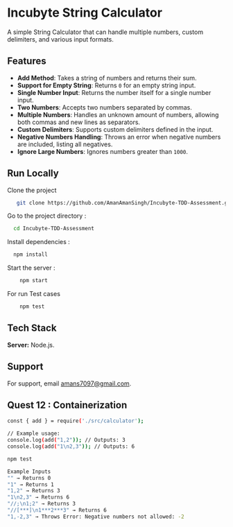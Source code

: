 
# Incubyte String Calculator

A simple String Calculator that can handle multiple numbers, custom delimiters, and various input formats.


## Features

- **Add Method**: Takes a string of numbers and returns their sum.
- **Support for Empty String**: Returns `0` for an empty string input.
- **Single Number Input**: Returns the number itself for a single number input.
- **Two Numbers**: Accepts two numbers separated by commas.
- **Multiple Numbers**: Handles an unknown amount of numbers, allowing both commas and new lines as separators.
- **Custom Delimiters**: Supports custom delimiters defined in the input.
- **Negative Numbers Handling**: Throws an error when negative numbers are included, listing all negatives.
- **Ignore Large Numbers**: Ignores numbers greater than `1000`.



## Run Locally


Clone the project

```bash
   git clone https://github.com/AmanAmanSingh/Incubyte-TDD-Assessment.git
```

Go to the project directory :

```bash
  cd Incubyte-TDD-Assessment
```

Install dependencies :

```bash
  npm install
```

Start the server :

```bash
    npm start
```

For run Test cases 
```bash
    npm test
```

## Tech Stack

**Server:** Node.js.


## Support

For support, email amans7097@gmail.com.


## Quest 12 : Containerization

```bash
const { add } = require('./src/calculator');

// Example usage:
console.log(add("1,2")); // Outputs: 3
console.log(add("1\n2,3")); // Outputs: 6
```

```bash
npm test
```
```Bash
Example Inputs
"" → Returns 0
"1" → Returns 1
"1,2" → Returns 3
"1\n2,3" → Returns 6
"//;\n1;2" → Returns 3
"//[***]\n1***2***3" → Returns 6
"1,-2,3" → Throws Error: Negative numbers not allowed: -2
```
